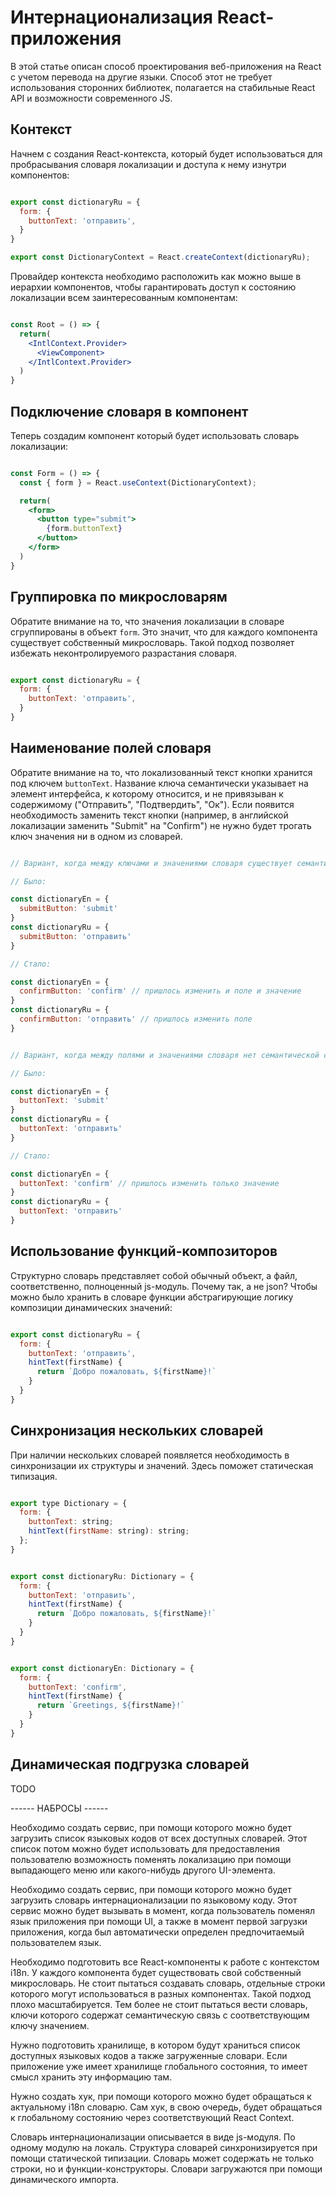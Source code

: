 # Интернационализация React-приложения

В этой статье описан способ проектирования веб-приложения на React с учетом перевода на другие языки. Способ этот не требует использования сторонних библиотек, полагается на стабильные React API и возможности современного JS.

## Контекст

Начнем с создания React-контекста, который будет использоваться для пробрасывания словаря локализации и доступа к нему изнутри компонентов:

```js

export const dictionaryRu = {
  form: {
    buttonText: 'отправить',
  }
}

export const DictionaryContext = React.createContext(dictionaryRu);

```

Провайдер контекста необходимо расположить как можно выше в иерархии компонентов, чтобы гарантировать доступ к состоянию локализации всем заинтересованным компонентам:

```jsx

const Root = () => {
  return(
    <IntlContext.Provider>
      <ViewComponent>
    </IntlContext.Provider>
  )
}

```

## Подключение словаря в компонент

Теперь создадим компонент который будет использовать словарь локализации:

```jsx

const Form = () => {
  const { form } = React.useContext(DictionaryContext);

  return(
    <form>
      <button type="submit">
        {form.buttonText}
      </button>
    </form>
  )
}

```

## Группировка по микрословарям

Обратите внимание на то, что значения локализации в словаре сгруппированы в объект `form`. Это значит, что для каждого компонента существует собственный микрословарь. Такой подход позволяет избежать неконтролируемого разрастания словаря.

```js

export const dictionaryRu = {
  form: {
    buttonText: 'отправить',
  }
}

```

## Наименование полей словаря

Обратите внимание на то, что локализованный текст кнопки хранится под ключем `buttonText`. Название ключа семантически указывает на элемент интерфейса, к которому относится, и не привязыван к содержимому ("Отправить", "Подтвердить", "Ок"). Если появится необходимость заменить текст кнопки (например, в английской локализации заменить "Submit" на "Confirm") не нужно будет трогать ключ значения ни в одном из словарей.

```js

// Вариант, когда между ключами и значениями словаря существует семантическая связь, которую нужно поддерживать.

// Было:

const dictionaryEn = {
  submitButton: 'submit'
}
const dictionaryRu = {
  submitButton: 'отправить'
}

// Стало:

const dictionaryEn = {
  confirmButton: 'confirm' // пришлось изменить и поле и значение
}
const dictionaryRu = {
  confirmButton: 'отправить' // пришлось изменить поле
}

```

```js

// Вариант, когда между полями и значениями словаря нет семантической связи.

// Было:

const dictionaryEn = {
  buttonText: 'submit'
}
const dictionaryRu = {
  buttonText: 'отправить'
}

// Стало:

const dictionaryEn = {
  buttonText: 'confirm' // пришлось изменить только значение
}
const dictionaryRu = {
  buttonText: 'отправить'
}

```

## Использование функций-композиторов

Структурно словарь представляет собой обычный объект, а файл, соответственно, полноценный js-модуль. Почему так, а не json? Чтобы можно было хранить в словаре функции абстрагирующие логику композиции динамических значений:

```js

export const dictionaryRu = {
  form: {
    buttonText: 'отправить',
    hintText(firstName) {
      return `Добро пожаловать, ${firstName}!`
    }
  }
}

```

## Синхронизация нескольких словарей

При наличии нескольких словарей появляется необходимость в синхронизации их структуры и значений. Здесь поможет статическая типизация.

```js

export type Dictionary = {
  form: {
    buttonText: string;
    hintText(firstName: string): string;
  };
}

```

```js

export const dictionaryRu: Dictionary = {
  form: {
    buttonText: 'отправить',
    hintText(firstName) {
      return `Добро пожаловать, ${firstName}!`
    }
  }
}

```

```js

export const dictionaryEn: Dictionary = {
  form: {
    buttonText: 'confirm',
    hintText(firstName) {
      return `Greetings, ${firstName}!`
    }
  }
}

```

## Динамическая подгрузка словарей

TODO


------ НАБРОСЫ ------

Необходимо создать сервис, при помощи которого можно будет загрузить список языковых кодов от всех доступных словарей. Этот список потом можно будет использовать для предоставления пользователю возможность поменять локализацию при помощи выпадающего меню или какого-нибудь другого UI-элемента.

Необходимо создать сервис, при помощи которого можно будет загрузить словарь интернационализации по языковому коду. Этот сервис можно будет вызывать в момент, когда пользователь поменял язык приложения при помощи UI, а также в момент первой загрузки приложения, когда был автоматически определен предпочитаемый пользователем язык.

Необходимо подготовить все React-компоненты к работе с контекстом i18n. У каждого компонента будет существовать свой собственный микрословарь. Не стоит пытаться создавать словарь, отдельные строки которого могут использоваться в разных компонентах. Такой подход плохо масштабируется. Тем более не стоит пытаться вести словарь, ключи которого содержат семантическую связь с соответствующим ключу значением.

Нужно подготовить хранилище, в котором будут храниться список доступных языковых кодов а также загруженные словари. Если приложение уже имеет хранилище глобального состояния, то имеет смысл хранить эту информацию там.

Нужно создать хук, при помощи которого можно будет обращаться к актуальному i18n словарю. Сам хук, в свою очередь, будет обращаться к глобальному состоянию через соответствующий React Context.

Словарь интернационализации описывается в виде js-модуля. По одному модулю на локаль. Структура словарей синхронизируется при помощи статической типизации. Словарь может содержать не только строки, но и функции-конструкторы. Словари загружаются при помощи динамического импорта.